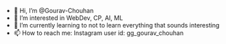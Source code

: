 - 👋 Hi, I’m @Gourav-Chouhan
- 👀 I’m interested in WebDev, CP, AI, ML
- 🌱 I’m currently learning to not to learn everything that sounds interesting
- 📫 How to reach me: Instagram user id: gg_gourav_chouhan

<!---
Gourav-Chouhan/Gourav-Chouhan is a ✨ special ✨ repository because its `README.md` (this file) appears on your GitHub profile.
You can click the Preview link to take a look at your changes.
--->
